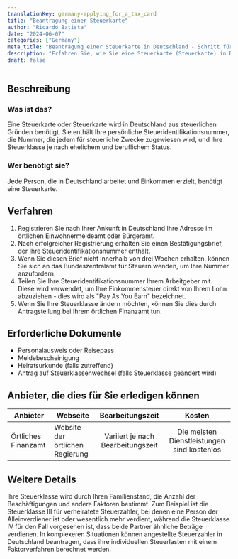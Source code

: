 ```yaml
---
translationKey: germany-applying_for_a_tax_card
title: "Beantragung einer Steuerkarte"
author: "Ricardo Batista"
date: "2024-06-07"
categories: ["Germany"]
meta_title: "Beantragung einer Steuerkarte in Deutschland - Schritt für Schritt"
description: "Erfahren Sie, wie Sie eine Steuerkarte (Steuerkarte) in Deutschland beantragen, warum Sie diese benötigen und welche Dokumente erforderlich sind."
draft: false
---
```


## Beschreibung
### Was ist das?
Eine Steuerkarte oder Steuerkarte wird in Deutschland aus steuerlichen Gründen benötigt. Sie enthält Ihre persönliche Steueridentifikationsnummer, die Nummer, die jedem für steuerliche Zwecke zugewiesen wird, und Ihre Steuerklasse je nach ehelichem und beruflichem Status.

### Wer benötigt sie?
Jede Person, die in Deutschland arbeitet und Einkommen erzielt, benötigt eine Steuerkarte.

## Verfahren
1. Registrieren Sie nach Ihrer Ankunft in Deutschland Ihre Adresse im örtlichen Einwohnermeldeamt oder Bürgeramt.
2. Nach erfolgreicher Registrierung erhalten Sie einen Bestätigungsbrief, der Ihre Steueridentifikationsnummer enthält.
3. Wenn Sie diesen Brief nicht innerhalb von drei Wochen erhalten, können Sie sich an das Bundeszentralamt für Steuern wenden, um Ihre Nummer anzufordern.
4. Teilen Sie Ihre Steueridentifikationsnummer Ihrem Arbeitgeber mit. Diese wird verwendet, um Ihre Einkommensteuer direkt von Ihrem Lohn abzuziehen - dies wird als "Pay As You Earn" bezeichnet.
5. Wenn Sie Ihre Steuerklasse ändern möchten, können Sie dies durch Antragstellung bei Ihrem örtlichen Finanzamt tun.

## Erforderliche Dokumente
- Personalausweis oder Reisepass
- Meldebescheinigung
- Heiratsurkunde (falls zutreffend)
- Antrag auf Steuerklassenwechsel (falls Steuerklasse geändert wird)

## Anbieter, die dies für Sie erledigen können

| Anbieter        |     Webseite     |     Bearbeitungszeit    |       Kosten      |
| --------------- | --------------- |  :-------------: | :-------------: |
| Örtliches Finanzamt      |  Website der örtlichen Regierung       |  Variiert je nach Bearbeitungszeit      | Die meisten Dienstleistungen sind kostenlos  |

## Weitere Details
Ihre Steuerklasse wird durch Ihren Familienstand, die Anzahl der Beschäftigungen und andere Faktoren bestimmt. Zum Beispiel ist die Steuerklasse III für verheiratete Steuerzahler, bei denen eine Person der Alleinverdiener ist oder wesentlich mehr verdient, während die Steuerklasse IV für den Fall vorgesehen ist, dass beide Partner ähnliche Beträge verdienen. In komplexeren Situationen können angestellte Steuerzahler in Deutschland beantragen, dass ihre individuellen Steuerlasten mit einem Faktorverfahren berechnet werden.